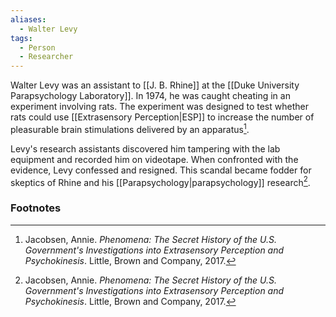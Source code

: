 ```yaml
---
aliases:
  - Walter Levy
tags:
  - Person
  - Researcher
---
```

Walter Levy was an assistant to [[J. B. Rhine]] at the [[Duke University Parapsychology Laboratory]]. In 1974, he was caught cheating in an experiment involving rats. The experiment was designed to test whether rats could use [[Extrasensory Perception|ESP]] to increase the number of pleasurable brain stimulations delivered by an apparatus[^1].

Levy's research assistants discovered him tampering with the lab equipment and recorded him on videotape. When confronted with the evidence, Levy confessed and resigned. This scandal became fodder for skeptics of Rhine and his [[Parapsychology|parapsychology]] research[^1].

### Footnotes
[^1]: Jacobsen, Annie. *Phenomena: The Secret History of the U.S. Government's Investigations into Extrasensory Perception and Psychokinesis*. Little, Brown and Company, 2017.
